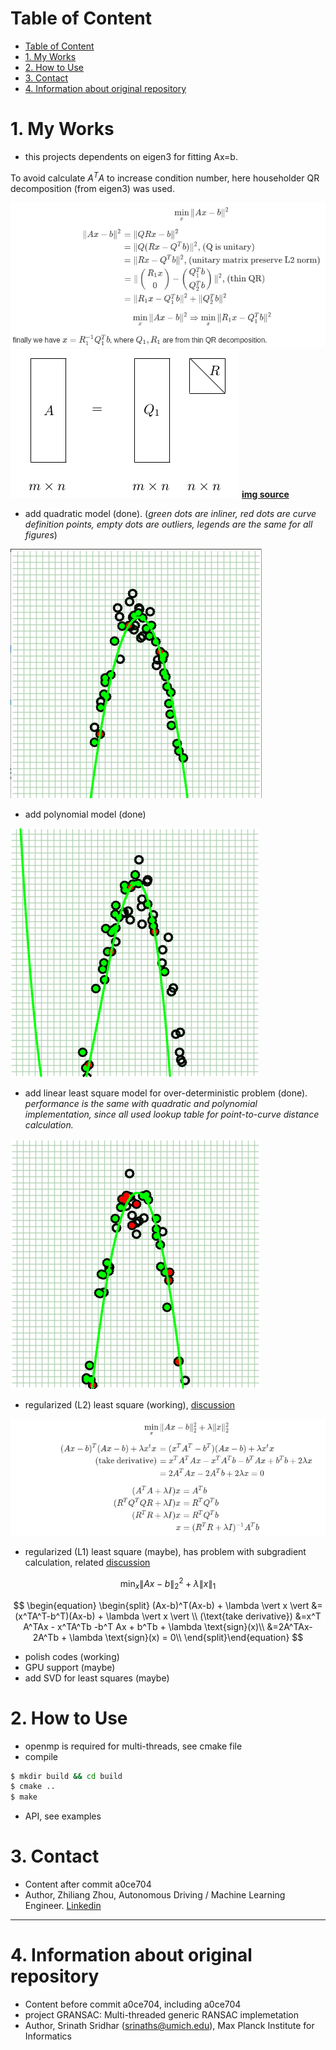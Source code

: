 # Table of Content
- [Table of Content](#table-of-content)
- [1. My Works](#1-my-works)
- [2. How to Use](#2-how-to-use)
- [3. Contact](#3-contact)
- [4. Information about original repository](#4-information-about-original-repository)

# 1. My Works
* this projects dependents on eigen3 for fitting Ax=b.
  
To avoid calculate $A^TA$ to increase condition number, here householder QR decomposition (from eigen3) was used.

<!-- $$\min_{x}\|Ax-b\|^2 $$

$$
\begin{equation}
\begin{split}
\|Ax-b\|^2 &= \|QRx-b\|^2\\
           &= \|Q(Rx-Q^Tb)\|^2 \text{, (Q is unitary)}\\
           &= \|Rx-Q^Tb\|^2 \text{, (unitary matrix preserve L2 norm)}\\
           &= \| \begin{pmatrix}R_1x\\0\end{pmatrix} - \begin{pmatrix}Q_1^Tb\\Q_2^Tb\end{pmatrix} \|^2 \text{, (thin QR)} \\
           &= \|R_1x-Q_1^Tb\|^2 + \|Q_2^Tb\|^2\\
\end{split}\end{equation}
$$

$$\min_{x}\|Ax-b\|^2 \Rightarrow \min_x \|R_1x-Q_1^Tb\|^2$$

finally we have $ x = R_1^{-1}Q_1^Tb$, where $Q_1,R_1$ are from thin QR decomposition.  -->

![lls_qr](./imgs/lls_qr.png)
![thin_qr](./imgs/thin_qr.png)
**[img source](http://www.cnblogs.com/daniel-D/p/3208534.html)**

* add quadratic model (done). 
  (_green dots are inliner, red dots are curve definition points, empty dots are outliers, legends are the same for all figures_)

![RANSAC quadratic fitting example](./examples/quadratic_fitting.png)

* add polynomial model (done)

![RANSAC polynomial fitting example](./examples/polynomial_fitting.png)
 
* add linear least square model for over-deterministic problem (done). 
  _performance is the same with quadratic and polynomial implementation, since all used lookup table for point-to-curve distance calculation._

![lls fitting example](./examples/lls_fitting.png)

* regularized (L2) least square (working), [discussion](https://math.stackexchange.com/questions/2013160/qr-factorization-regularized-least-squares)

<!-- $$\min_{x}\|Ax-b\|_2^2 + \lambda \|x\|_2^2$$

$$
\begin{equation}
\begin{split}
\frac{d((Ax-b)^T(Ax-b) + \lambda x^Tx)}{dx} &=x^T A^TAx - x^TA^Tb -b^T Ax + b^Tb + 2\lambda x\\
                         &=2A^TAx-2A^Tb + 2\lambda x = 0\\
\end{split}\end{equation}
$$

$$
\begin{equation}
\begin{split}
(A^TA+\lambda I)x  &= A^Tb\\
(R^TQ^TQR+\lambda I)x&= R^TQ^Tb\\
(R^TR+\lambda I)x &= R^TQ^Tb\\
x &= (R^TR+\lambda I)^{-1}A^Tb 
\end{split}\end{equation}
$$ -->

![l2_lls_qr](./imgs/l2_lls_qr.png)

* regularized (L1) least square (maybe), has problem with subgradient calculation, related [discussion](https://stsievert.com/blog/2015/12/09/inverse-part-2/)

$$\min_{x}\|Ax-b\|_2^2 + \lambda \|x\|_1$$

$$
\begin{equation}
\begin{split}
(Ax-b)^T(Ax-b) + \lambda \vert x \vert   &=(x^TA^T-b^T)(Ax-b) + \lambda \vert x \vert \\
(\text{take derivative}) &=x^T A^TAx - x^TA^Tb -b^T Ax + b^Tb + \lambda \text{sign}(x)\\
                         &=2A^TAx-2A^Tb + \lambda \text{sign}(x) = 0\\
\end{split}\end{equation}
$$


* polish codes (working)
* GPU support (maybe)
* add SVD for least squares (maybe)


# 2. How to Use
* openmp is required for multi-threads, see cmake file
* compile
```bash
$ mkdir build && cd build
$ cmake ..
$ make
```

* API, see examples

# 3. Contact
* Content after commit a0ce704
* Author, Zhiliang Zhou, Autonomous Driving / Machine Learning Engineer. [Linkedin](https://www.linkedin.com/in/zhiliang-zhou/)


---
# 4. Information about original repository
* Content before commit a0ce704, including a0ce704
* project GRANSAC: Multi-threaded generic RANSAC implemetation
* Author, Srinath Sridhar (srinaths@umich.edu), Max Planck Institute for Informatics
